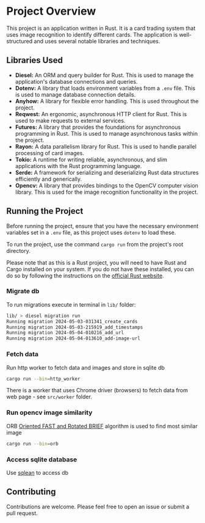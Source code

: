 # Project Overview

This project is an application written in Rust. It is a card trading system that uses image recognition to identify different cards. The application is well-structured and uses several notable libraries and techniques.

## Libraries Used

- **Diesel:** An ORM and query builder for Rust. This is used to manage the application's database connections and queries.
- **Dotenv:** A library that loads environment variables from a `.env` file. This is used to manage database connection details.
- **Anyhow:** A library for flexible error handling. This is used throughout the project.
- **Reqwest:** An ergonomic, asynchronous HTTP client for Rust. This is used to make requests to external services.
- **Futures:** A library that provides the foundations for asynchronous programming in Rust. This is used to manage asynchronous tasks within the project.
- **Rayon:** A data parallelism library for Rust. This is used to handle parallel processing of card images.
- **Tokio:** A runtime for writing reliable, asynchronous, and slim applications with the Rust programming language.
- **Serde:** A framework for serializing and deserializing Rust data structures efficiently and generically.
- **Opencv:** A library that provides bindings to the OpenCV computer vision library. This is used for the image recognition functionality in the project.

## Running the Project

Before running the project, ensure that you have the necessary environment variables set in a `.env` file, as this project uses `dotenv` to load these.

To run the project, use the command `cargo run` from the project's root directory.

Please note that as this is a Rust project, you will need to have Rust and Cargo installed on your system. If you do not have these installed, you can do so by following the instructions on the [official Rust website](https://www.rust-lang.org/tools/install).

### Migrate db

To run migrations execute in terminal in `lib/` folder:

```sh
lib/ > diesel migration run
Running migration 2024-05-03-031341_create_cards
Running migration 2024-05-03-215919_add_timestamps
Running migration 2024-05-04-010216_add_url
Running migration 2024-05-04-013610_add-image-url
```

### Fetch data

Run http worker to fetch data and images and store in sqlite db

```sh
cargo run --bin=http_worker
```

There is a worker that uses Chrome driver (browsers) to fetch data from web page - see `src/worker` folder.

### Run opencv image similarity

ORB [Oriented FAST and Rotated BRIEF](https://en.wikipedia.org/wiki/Oriented_FAST_and_rotated_BRIEF) algorithm is used to find most similar image

```sh
cargo run --bin=orb
```

### Access sqlite database

Use [sqlean](https://github.com/nalgeon/sqlean) to access db

## Contributing

Contributions are welcome. Please feel free to open an issue or submit a pull request.
